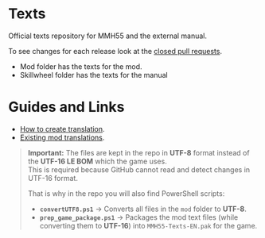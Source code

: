 # Texts  
Official texts repository for MMH55 and the external manual.

To see changes for each release look at the [closed pull requests](https://github.com/Might-Magic-Heroes-5-5/MMH55-Texts-EN/pulls?q=is%3Apr+is%3Aclosed).
- Mod folder has the texts for the mod.
- Skillwheel folder has the texts for the manual

# Guides and Links
- [How to create translation](https://www.moddb.com/mods/might-magic-heroes-55/tutorials/mod-translation-guide).
- [Existing mod translations](https://www.moddb.com/mods/might-magic-heroes-55/addons).

> **Important:** The files are kept in the repo in **UTF-8** format instead of the **UTF-16 LE BOM** which the game uses.  
> This is required because GitHub cannot read and detect changes in UTF-16 format.  
>  
> That is why in the repo you will also find PowerShell scripts:  
> - **`convertUTF8.ps1`** → Converts all files in the `mod` folder to **UTF-8**.  
> - **`prep_game_package.ps1`** → Packages the mod text files (while converting them to **UTF-16**) into `MMH55-Texts-EN.pak` for the game.
